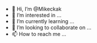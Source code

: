 - 👋 Hi, I’m @Mikeckak
- 👀 I’m interested in ...
- 🌱 I’m currently learning ...
- 💞️ I’m looking to collaborate on ...
- 📫 How to reach me ...

<!---
Mikeckak/Mikeckak is a ✨ special ✨ repository because its `README.md` (this file) appears on your GitHub profile.
You can click the Preview link to take a look at your changes.
--->
